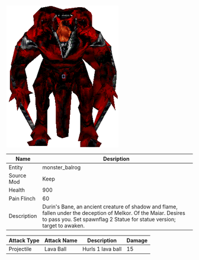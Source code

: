 
![Monster Picture](assets/img/balrog.gif)

|Name  |Desription|
|------|-------------|
|Entity|monster_balrog|
|Source Mod|Keep|
|Health|900|
|Pain Flinch|60|
|Description|Durin's Bane, an ancient creature of shadow and flame, fallen under the deception of Melkor.  Of the Maiar.  Desires to pass you.  Set spawnflag 2 Statue for statue version; target to awaken.|

|Attack Type|Attack Name|Description|Damage|
|-----------|-----------|-----------|------|
|Projectile|Lava Ball|Hurls 1 lava ball|15|